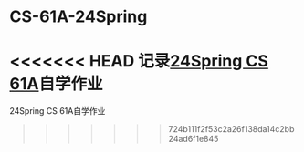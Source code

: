 # CS-61A-24Spring
<<<<<<< HEAD
记录[24Spring CS 61A](https://cs61a.org/)自学作业
=======
24Spring CS 61A自学作业
>>>>>>> 724b111f2f53c2a26f138da14c2bb24ad6f1e845
